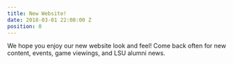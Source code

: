 ```yaml
---
title: New Website!
date: 2018-03-01 22:08:00 Z
position: 0
---
```


We hope you enjoy our new website look and feel! Come back often for new content, events, game viewings, and LSU alumni news.